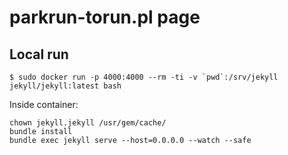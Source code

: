 # parkrun-torun.pl page

## Local run

```
$ sudo docker run -p 4000:4000 --rm -ti -v `pwd`:/srv/jekyll jekyll/jekyll:latest bash
```

Inside container:

```
chown jekyll.jekyll /usr/gem/cache/
bundle install
bundle exec jekyll serve --host=0.0.0.0 --watch --safe
```
